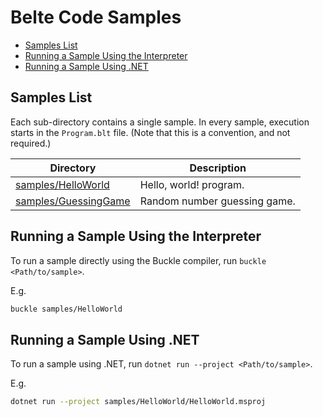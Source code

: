 # Belte Code Samples

- [Samples List](#samples-list)
- [Running a Sample Using the Interpreter](#running-a-sample-using-the-interpreter)
- [Running a Sample Using .NET](#running-a-sample-using-net)

## Samples List

Each sub-directory contains a single sample. In every sample, execution starts in the `Program.blt` file. (Note that
this is a convention, and not required.)

| Directory | Description |
|-|-|
| [samples/HelloWorld](HelloWorld/Program.blt) | Hello, world! program. |
| [samples/GuessingGame](GuessingGame/Program.blt) | Random number guessing game. |

## Running a Sample Using the Interpreter

To run a sample directly using the Buckle compiler, run `buckle <Path/to/sample>`.

E.g.

```bash
buckle samples/HelloWorld
```

## Running a Sample Using .NET

To run a sample using .NET, run `dotnet run --project <Path/to/sample>`.

E.g.

```bash
dotnet run --project samples/HelloWorld/HelloWorld.msproj
```
